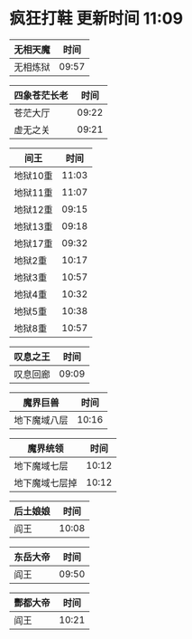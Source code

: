 # 疯狂打鞋 更新时间 11:09

| 无相天魔   | 时间    |
|--------|-------|
| 无相炼狱 | 09:57 |

| 四象苍茫长老   | 时间    |
|--------|-------|
| 苍茫大厅 | 09:22 |
| 虚无之关 | 09:21 |

| 间王   | 时间    |
|--------|-------|
| 地狱10重 | 11:03 |
| 地狱11重 | 11:07 |
| 地狱12重 | 09:15 |
| 地狱13重 | 09:18 |
| 地狱17重 | 09:32 |
| 地狱2重 | 10:17 |
| 地狱3重 | 10:57 |
| 地狱4重 | 10:32 |
| 地狱5重 | 10:38 |
| 地狱8重 | 10:57 |

| 叹息之王   | 时间    |
|--------|-------|
| 叹息回廊 | 09:09 |

| 魔界巨兽   | 时间    |
|--------|-------|
| 地下魔域八层 | 10:16 |

| 魔界统领   | 时间    |
|--------|-------|
| 地下魔域七层 | 10:12 |
| 地下魔域七层掉 | 10:12 |

| 后土娘娘   | 时间    |
|--------|-------|
| 阎王 | 10:08 |

| 东岳大帝   | 时间    |
|--------|-------|
| 阎王 | 09:50 |

| 酆都大帝   | 时间    |
|--------|-------|
| 阎王 | 10:21 |